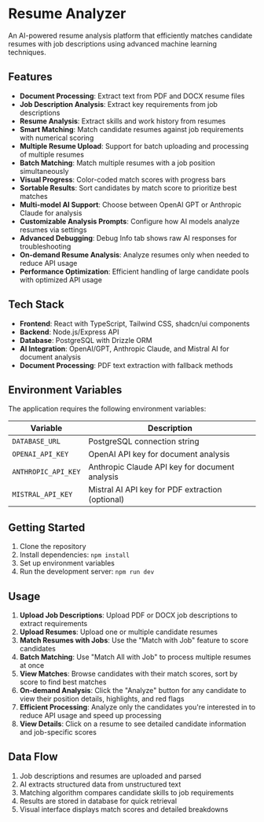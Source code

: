# Resume Analyzer

An AI-powered resume analysis platform that efficiently matches candidate resumes with job descriptions using advanced machine learning techniques.

## Features

- **Document Processing**: Extract text from PDF and DOCX resume files
- **Job Description Analysis**: Extract key requirements from job descriptions
- **Resume Analysis**: Extract skills and work history from resumes
- **Smart Matching**: Match candidate resumes against job requirements with numerical scoring
- **Multiple Resume Upload**: Support for batch uploading and processing of multiple resumes
- **Batch Matching**: Match multiple resumes with a job position simultaneously
- **Visual Progress**: Color-coded match scores with progress bars
- **Sortable Results**: Sort candidates by match score to prioritize best matches
- **Multi-model AI Support**: Choose between OpenAI GPT or Anthropic Claude for analysis
- **Customizable Analysis Prompts**: Configure how AI models analyze resumes via settings
- **Advanced Debugging**: Debug Info tab shows raw AI responses for troubleshooting
- **On-demand Resume Analysis**: Analyze resumes only when needed to reduce API usage
- **Performance Optimization**: Efficient handling of large candidate pools with optimized API usage

## Tech Stack

- **Frontend**: React with TypeScript, Tailwind CSS, shadcn/ui components
- **Backend**: Node.js/Express API
- **Database**: PostgreSQL with Drizzle ORM
- **AI Integration**: OpenAI/GPT, Anthropic Claude, and Mistral AI for document analysis
- **Document Processing**: PDF text extraction with fallback methods

## Environment Variables

The application requires the following environment variables:

| Variable | Description |
|----------|-------------|
| `DATABASE_URL` | PostgreSQL connection string |
| `OPENAI_API_KEY` | OpenAI API key for document analysis |
| `ANTHROPIC_API_KEY` | Anthropic Claude API key for document analysis |
| `MISTRAL_API_KEY` | Mistral AI API key for PDF extraction (optional) |

## Getting Started

1. Clone the repository
2. Install dependencies: `npm install`
3. Set up environment variables
4. Run the development server: `npm run dev`

## Usage

1. **Upload Job Descriptions**: Upload PDF or DOCX job descriptions to extract requirements
2. **Upload Resumes**: Upload one or multiple candidate resumes
3. **Match Resumes with Jobs**: Use the "Match with Job" feature to score candidates
4. **Batch Matching**: Use "Match All with Job" to process multiple resumes at once
5. **View Matches**: Browse candidates with their match scores, sort by score to find best matches
6. **On-demand Analysis**: Click the "Analyze" button for any candidate to view their position details, highlights, and red flags
7. **Efficient Processing**: Analyze only the candidates you're interested in to reduce API usage and speed up processing
8. **View Details**: Click on a resume to see detailed candidate information and job-specific scores

## Data Flow

1. Job descriptions and resumes are uploaded and parsed
2. AI extracts structured data from unstructured text
3. Matching algorithm compares candidate skills to job requirements
4. Results are stored in database for quick retrieval 
5. Visual interface displays match scores and detailed breakdowns